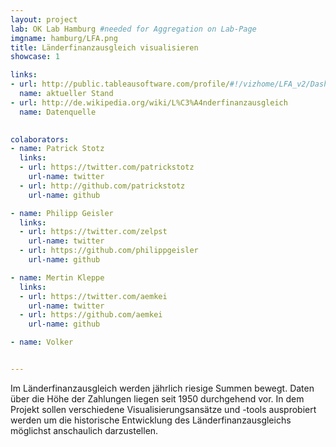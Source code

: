 ```yaml
---
layout: project
lab: OK Lab Hamburg #needed for Aggregation on Lab-Page
imgname: hamburg/LFA.png
title: Länderfinanzausgleich visualisieren
showcase: 1

links:
- url: http://public.tableausoftware.com/profile/#!/vizhome/LFA_v2/Dashboard1
  name: aktueller Stand
- url: http://de.wikipedia.org/wiki/L%C3%A4nderfinanzausgleich
  name: Datenquelle

  
colaborators:
- name: Patrick Stotz
  links:
  - url: https://twitter.com/patrickstotz
    url-name: twitter
  - url: http://github.com/patrickstotz
    url-name: github

- name: Philipp Geisler
  links:
  - url: https://twitter.com/zelpst
    url-name: twitter
  - url: https://github.com/philippgeisler
    url-name: github

- name: Mertin Kleppe
  links:
  - url: https://twitter.com/aemkei
    url-name: twitter
  - url: https://github.com/aemkei
    url-name: github

- name: Volker


---
```


Im Länderfinanzausgleich werden jährlich riesige Summen bewegt. Daten über die Höhe der Zahlungen liegen seit 1950 durchgehend vor. In dem Projekt sollen verschiedene Visualisierungsansätze und -tools ausprobiert werden um die historische Entwicklung des Länderfinanzausgleichs möglichst anschaulich darzustellen.


